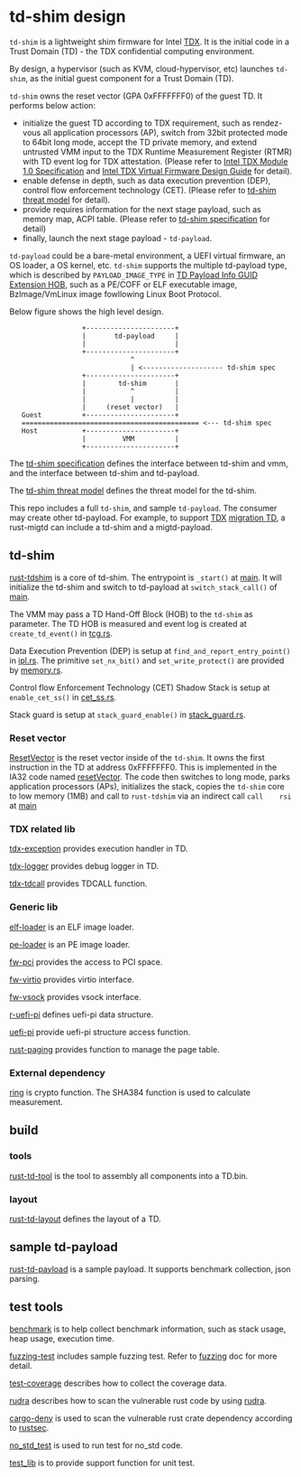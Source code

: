 # td-shim design

`td-shim` is a lightweight shim firmware for Intel [TDX](https://www.intel.com/content/www/us/en/developer/articles/technical/intel-trust-domain-extensions.html). It is the initial code in a Trust Domain (TD) - the TDX confidential computing environment.

By design, a hypervisor (such as KVM, cloud-hypervisor, etc) launches `td-shim`, as the initial guest component for a Trust Domain (TD).

`td-shim` owns the reset vector (GPA 0xFFFFFFF0) of the guest TD. It performs below action:
 * initialize the guest TD according to TDX requirement, such as rendez-vous all application processors (AP), switch from 32bit protected mode to 64bit long mode, accept the TD private memory, and extend untrusted VMM input to the TDX Runtime Measurement Register (RTMR) with TD event log for TDX attestation. (Please refer to [Intel TDX Module 1.0 Specification](https://www.intel.com/content/dam/develop/external/us/en/documents/tdx-module-1.0-public-spec-v0.931.pdf) and [Intel TDX Virtual Firmware Design Guide](https://www.intel.com/content/dam/develop/external/us/en/documents/tdx-virtual-firmware-design-guide-rev-1.01.pdf) for detail).
 * enable defense in depth, such as data execution prevention (DEP), control flow enforcement technology (CET). (Please refer to [td-shim threat model](https://github.com/confidential-containers/td-shim/blob/main/doc/threat_model.md) for detail).
 * provide requires information for the next stage payload, such as memory map, ACPI table. (Please refer to [td-shim specification](https://github.com/confidential-containers/td-shim/blob/main/doc/tdshim_spec.md) for detail)
 * finally, launch the next stage payload - `td-payload`.

`td-payload` could be a bare-metal environment, a UEFI virtual firmware, an OS loader, a OS kernel, etc. `td-shim` supports the multiple td-payload type, which is described by `PAYLOAD_IMAGE_TYPE` in [TD Payload Info GUID Extension HOB](https://github.com/jyao1/td-shim/blob/main/doc/tdshim_spec.md#td-payload-info-guid-extension-hob), such as a PE/COFF or ELF executable image, BzImage/VmLinux image fowllowing Linux Boot Protocol.

Below figure shows the high level design.

   ```
                     +----------------------+
                     |       td-payload     |
                     |                      |
                     +----------------------+
                                 ^
                                 | <-------------------- td-shim spec
                     +----------------------+
                     |        td-shim       |
                     |           ^          |
                     |           |          |
                     |     (reset vector)   |
      Guest          +----------------------+
      ============================================ <--- td-shim spec
      Host           +----------------------+
                     |         VMM          |
                     +----------------------+

   ```

The [td-shim specification](https://github.com/confidential-containers/td-shim/blob/main/doc/tdshim_spec.md) defines the interface between td-shim and vmm, and the interface between td-shim and td-payload.

The [td-shim threat model](https://github.com/confidential-containers/td-shim/blob/main/doc/threat_model.md) defines the threat model for the td-shim.

This repo includes a full `td-shim`, and sample `td-payload`. The consumer may create other td-payload. For example, to support [TDX](https://www.intel.com/content/www/us/en/developer/articles/technical/intel-trust-domain-extensions.html) [migration TD](https://www.intel.com/content/dam/develop/external/us/en/documents/tdx-migration-td-design-guide-348987-001.pdf), a rust-migtd can include a td-shim and a migtd-payload.

## td-shim

[rust-tdshim](https://github.com/confidential-containers/td-shim/tree/main/rust-tdshim) is a core of td-shim. The entrypoint is `_start()` at [main](https://github.com/confidential-containers/td-shim/blob/main/rust-tdshim/src/main.rs). It will initialize the td-shim and switch to td-payload at `switch_stack_call()` of [main](https://github.com/confidential-containers/td-shim/blob/main/rust-tdshim/src/main.rs).

The VMM may pass a TD Hand-Off Block (HOB) to the `td-shim` as parameter. The TD HOB is measured and event log is created at `create_td_event()` in [tcg.rs](https://github.com/confidential-containers/td-shim/blob/main/rust-tdshim/src/tcg.rs).

Data Execution Prevention (DEP) is setup at `find_and_report_entry_point()` in [ipl.rs](https://github.com/confidential-containers/td-shim/blob/main/rust-tdshim/src/ipl.rs). The primitive `set_nx_bit()` and `set_write_protect()` are provided by [memory.rs](https://github.com/confidential-containers/td-shim/blob/main/rust-tdshim/src/memory.rs).

Control flow Enforcement Technology (CET) Shadow Stack is setup at `enable_cet_ss()` in [cet_ss.rs](https://github.com/confidential-containers/td-shim/blob/main/rust-tdshim/src/cet_ss.rs).

Stack guard is setup at `stack_guard_enable()` in [stack_guard.rs](https://github.com/confidential-containers/td-shim/blob/main/rust-tdshim/src/stack_guard.rs).

### Reset vector

[ResetVector](https://github.com/confidential-containers/td-shim/tree/main/rust-tdshim/ResetVector) is the reset vector inside of the `td-shim`. It owns the first instruction in the TD at address 0xFFFFFFF0. This is implemented in the IA32 code named [resetVector](https://github.com/confidential-containers/td-shim/blob/main/rust-tdshim/ResetVector/Ia32/ResetVectorVtf0.asm). The code then switches to long mode, parks application processors (APs), initializes the stack, copies the `td-shim` core to low memory (1MB) and call to `rust-tdshim` via an indirect call `call    rsi` at [main](https://github.com/confidential-containers/td-shim/blob/main/rust-tdshim/ResetVector/Main.asm)

### TDX related lib

[tdx-exception](https://github.com/confidential-containers/td-shim/tree/main/tdx-exception) provides execution handler in TD.

[tdx-logger](https://github.com/confidential-containers/td-shim/tree/main/tdx-logger) provides debug logger in TD.

[tdx-tdcall](https://github.com/confidential-containers/td-shim/tree/main/tdx-logger) provides TDCALL function.

### Generic lib

[elf-loader](https://github.com/confidential-containers/td-shim/tree/main/elf-loader) is an ELF image loader.

[pe-loader](https://github.com/confidential-containers/td-shim/tree/main/pe-loader) is an PE image loader.

[fw-pci](https://github.com/confidential-containers/td-shim/tree/main/fw-pci) provides the access to PCI space.

[fw-virtio](https://github.com/confidential-containers/td-shim/tree/main/fw-virtio) provides virtio interface.

[fw-vsock](https://github.com/confidential-containers/td-shim/tree/main/fw-vsock) provides vsock interface.

[r-uefi-pi](https://github.com/confidential-containers/td-shim/tree/main/r-uefi-pi) defines uefi-pi data structure.

[uefi-pi](https://github.com/confidential-containers/td-shim/tree/main/uefi-pi) provide uefi-pi structure access function.

[rust-paging](https://github.com/confidential-containers/td-shim/tree/main/rust-paging) provides function to manage the page table.

### External dependency

[ring](https://github.com/jyao1/ring/tree/uefi_support) is crypto function. The SHA384 function is used to calculate measurement.

## build

### tools

[rust-td-tool](https://github.com/confidential-containers/td-shim/tree/main/rust-td-tool) is the tool to assembly all components into a TD.bin.

### layout

[rust-td-layout](https://github.com/confidential-containers/td-shim/tree/main/rust-td-layout) defines the layout of a TD.

## sample td-payload

[rust-td-payload](https://github.com/confidential-containers/td-shim/tree/main/rust-td-payload) is a sample payload. It supports benchmark collection, json parsing.

## test tools

[benchmark](https://github.com/confidential-containers/td-shim/tree/main/benchmark) is to help collect benchmark information, such as stack usage, heap usage, execution time.

[fuzzing-test](https://github.com/confidential-containers/td-shim/tree/main/fuzzing) includes sample fuzzing test. Refer to [fuzzing](https://github.com/confidential-containers/td-shim/blob/main/doc/fuzzing.md) doc for more detail.

[test-coverage](https://github.com/confidential-containers/td-shim/blob/main/doc/unit_test_coverage.md) describes how to collect the coverage data.

[rudra](https://github.com/confidential-containers/td-shim/blob/main/doc/rudra.md) describes how to scan the vulnerable rust code by using [rudra](https://github.com/sslab-gatech/Rudra).

[cargo-deny](https://github.com/confidential-containers/td-shim/blob/main/.github/workflows/deny.yml) is used to scan the vulnerable rust crate dependency according to [rustsec](https://rustsec.org/).

[no_std_test](https://github.com/confidential-containers/td-shim/tree/main/no_std_test) is used to run test for no_std code.

[test_lib](https://github.com/confidential-containers/td-shim/tree/main/test_lib) is to provide support function for unit test.
